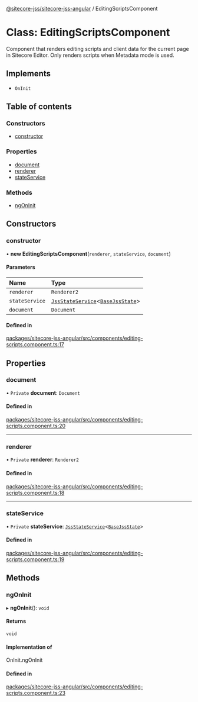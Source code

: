 [@sitecore-jss/sitecore-jss-angular](../README.md) / EditingScriptsComponent

# Class: EditingScriptsComponent

Component that renders editing scripts and client data for the current page in Sitecore Editor.
Only renders scripts when Metadata mode is used.

## Implements

- `OnInit`

## Table of contents

### Constructors

- [constructor](EditingScriptsComponent.md#constructor)

### Properties

- [document](EditingScriptsComponent.md#document)
- [renderer](EditingScriptsComponent.md#renderer)
- [stateService](EditingScriptsComponent.md#stateservice)

### Methods

- [ngOnInit](EditingScriptsComponent.md#ngoninit)

## Constructors

### constructor

• **new EditingScriptsComponent**(`renderer`, `stateService`, `document`)

#### Parameters

| Name | Type |
| :------ | :------ |
| `renderer` | `Renderer2` |
| `stateService` | [`JssStateService`](JssStateService.md)\<[`BaseJssState`](BaseJssState.md)\> |
| `document` | `Document` |

#### Defined in

[packages/sitecore-jss-angular/src/components/editing-scripts.component.ts:17](https://github.com/Sitecore/jss/blob/2674d4583/packages/sitecore-jss-angular/src/components/editing-scripts.component.ts#L17)

## Properties

### document

• `Private` **document**: `Document`

#### Defined in

[packages/sitecore-jss-angular/src/components/editing-scripts.component.ts:20](https://github.com/Sitecore/jss/blob/2674d4583/packages/sitecore-jss-angular/src/components/editing-scripts.component.ts#L20)

___

### renderer

• `Private` **renderer**: `Renderer2`

#### Defined in

[packages/sitecore-jss-angular/src/components/editing-scripts.component.ts:18](https://github.com/Sitecore/jss/blob/2674d4583/packages/sitecore-jss-angular/src/components/editing-scripts.component.ts#L18)

___

### stateService

• `Private` **stateService**: [`JssStateService`](JssStateService.md)\<[`BaseJssState`](BaseJssState.md)\>

#### Defined in

[packages/sitecore-jss-angular/src/components/editing-scripts.component.ts:19](https://github.com/Sitecore/jss/blob/2674d4583/packages/sitecore-jss-angular/src/components/editing-scripts.component.ts#L19)

## Methods

### ngOnInit

▸ **ngOnInit**(): `void`

#### Returns

`void`

#### Implementation of

OnInit.ngOnInit

#### Defined in

[packages/sitecore-jss-angular/src/components/editing-scripts.component.ts:23](https://github.com/Sitecore/jss/blob/2674d4583/packages/sitecore-jss-angular/src/components/editing-scripts.component.ts#L23)
